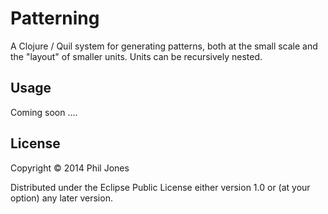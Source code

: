 # Patterning

A Clojure / Quil system for generating patterns, both at the small scale and the "layout" of smaller units. Units can be recursively nested.

## Usage

Coming soon ....

## License

Copyright © 2014 Phil Jones

Distributed under the Eclipse Public License either version 1.0 or (at your option) any later version.
